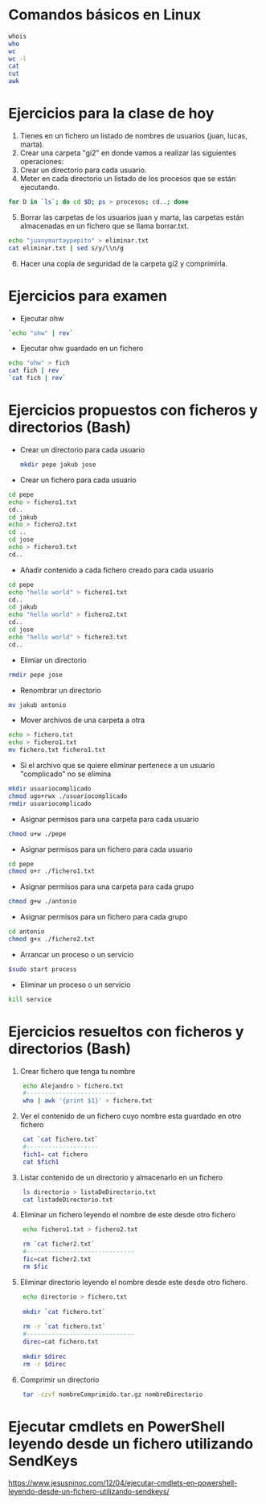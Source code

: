 # Comandos básicos en Linux
```Bash
whois
who
wc
wc -l
cat
cut
awk
```

# Ejercicios para la clase de hoy
1. Tienes en un fichero un listado de nombres de usuarios (juan, lucas, marta).
2. Crear una carpeta "gi2" en donde vamos a realizar las siguientes operaciones:
3. Crear un directorio para cada usuario.
4. Meter en cada directorio un listado de los procesos que se están ejecutando.
```Bash
for D in `ls`; do cd $D; ps > procesos; cd..; done
```
5. Borrar las carpetas de los usuarios juan y marta, las carpetas están almacenadas en un fichero que se llama borrar.txt.
```Bash
echo "juanymartaypepito" > eliminar.txt
cat eliminar.txt | sed s/y/\\n/g
```
6. Hacer una copia de seguridad de la carpeta gi2 y comprimirla.

# Ejercicios para examen

- Ejecutar ohw
```bash
`echo "ohw" | rev`
```
- Ejecutar ohw guardado en un fichero
```bash
echo "ohw" > fich
cat fich | rev
`cat fich | rev`
````

# Ejercicios propuestos con ficheros y directorios (Bash)
- Crear un directorio para cada usuario
  ``` Bash
  mkdir pepe jakub jose 
  ```
- Crear un fichero para cada usuario
``` Bash
cd pepe
echo > fichero1.txt
cd..
cd jakub
echo > fichero2.txt
cd ..
cd jose
echo > fichero3.txt
cd..
```
- Añadir contenido a cada fichero creado para cada usuario
``` Bash
cd pepe
echo "hello world" > fichero1.txt
cd..
cd jakub
echo "hello world" > fichero2.txt
cd..
cd jose
echo "hello world" > fichero3.txt
cd..
```
- Elimiar un directorio
``` Bash
rmdir pepe jose
```
- Renombrar un directorio
``` Bash
mv jakub antonio
```
- Mover archivos de una carpeta a otra
``` Bash
echo > fichero.txt
echo > fichero1.txt
mv fichero.txt fichero1.txt
```
- Si el archivo que se quiere eliminar pertenece a un usuario "complicado" no se elimina
``` Bash
mkdir usuariocomplicado
chmod ugo+rwx ./usuariocomplicado
rmdir usuariocomplicado
```
- Asignar permisos para una carpeta para cada usuario
``` Bash
chmod u+w ./pepe
```
- Asignar permisos para un fichero para cada usuario
``` Bash
cd pepe 
chmod o+r ./fichero1.txt
```
- Asignar permisos para una carpeta para cada grupo
``` Bash
chmod g+w ./antonio
```
- Asignar permisos para un fichero para cada grupo
``` Bash
cd antonio
chmod g+x ./fichero2.txt
```
- Arrancar un proceso o un servicio
``` Bash
$sudo start process
```
- Eliminar un proceso o un servicio
```Bash
kill service
```
# Ejercicios resueltos con ficheros y directorios (Bash)

1. Crear fichero que tenga tu nombre
```Bash	
 	echo Alejandro > fichero.txt
	#-------------------------
	who | awk '{print $1}' > fichero.txt
```
2. Ver el contenido de un fichero cuyo nombre esta guardado en otro fichero
```Bash
	cat `cat fichero.txt`
	#--------------------
	fich1= cat fichero
	cat $fich1
```
3. Listar contenido de un directorio y almacenarlo en un fichero
```Bash	
	ls directorio > listaDeDirectorio.txt
	cat listadeDirectorio.txt
```
4. Eliminar un fichero leyendo el nombre de este desde otro fichero
```Bash
	echo fichero1.txt > fichero2.txt

	rm `cat ficher2.txt`
	#------------------------------
	fic=cat ficher2.txt
	rm $fic
```
5. Eliminar directorio leyendo el nombre desde este desde otro fichero.	
```Bash
	echo directorio > fichero.txt
	
	mkdir `cat fichero.txt`
	
	rm -r `cat fichero.txt`
	#------------------------------
	direc=cat fichero.txt
	
	mkdir $direc
	rm -r $direc
```
6. Comprimir un directorio
```Bash
	tar -czvf nombreComprimido.tar.gz nombreDirectorio
```


# Ejecutar cmdlets en PowerShell leyendo desde un fichero utilizando SendKeys
https://www.jesusninoc.com/12/04/ejecutar-cmdlets-en-powershell-leyendo-desde-un-fichero-utilizando-sendkeys/

